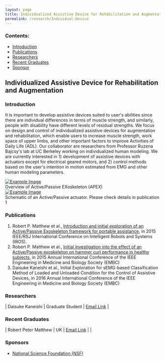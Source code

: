 ```yaml
---
layout: page
title: Individualized Assistive Device for Rehabilitation and Augmentation
permalink: /research/Individual-Device
---
```


### Contents:

* [Introduction](#id1)
* [Publications](#id2)
* [Researchers](#id3)
* [Recent Graduates](#id4)
* [Sponsor](#id5)

<!-- Title your work here -->

## Individualized Assistive Device for Rehabilitation and Augmentation

<!-- Add your own introduction here -->

### <a name="id1"></a>Introduction

It is important to develop assistive devices suited to user's abilities since there are individual differences in terms of muscle strength, and similarly, people with disability have different levels of residual strengths. We focus on design and control of individualized assistive devices for augmentation and rehabilitation, which enable users to increase muscle strength, work space of upper limbs, and other important factors to improve Activities of Daily Life (ADL). Our collaborator are researchers from Professor Ruzena Bajcsy's lab at UC Berkeley working on individualized human modeling. We are currently interested in 1) development of assistive devices with actuators except for electrical geared motors, and 2) control methods based on the user's intention in motion estimated from EMG and other human modeling parameters.


<!-- just change profile-placeholder.gif with an image of your choice. Don't forget to send the webmaster your picture as well. Be sure to fill out the data-title and title field of this tag -->

<div class="col-md-6">
<a href="{{ site.baseurl }}/assets/images/research/APEX.gif" data-lightbox="Individual-Rehabilitation" data-title="APEX">
  <img src="{{ site.baseurl }}/assets/images/research/APEX.gif" title="Example Image">
</a>
<div class="image-caption">Overview of Active/Passive EXoskeleton (APEX)</div>
</div>

<div class="col-md-6">
<a href="{{ site.baseurl }}/assets/images/research/mechanism.png" data-lightbox="Individual-Rehabilitation" data-title="Mechanism">
  <img src="{{ site.baseurl }}/assets/images/research/mechanism.png" title="Example Image">
</a>
<div class="image-caption">Schematic of an Active/Passive actuator. Please check details in publication 1</div>
</div>



<!-- If you have any related work, then you can add them here. Be sure that you use this same template file to create those pages as well -->

### <a name="id2"></a>Publications

1. Robert P. Matthew et al., [Introduction and initial exploration of an Active/Passive Exoskeleton framework for portable assistance](http://ieeexplore.ieee.org/xpls/abs_all.jsp?arnumber=7354133&tag=1), in 2015 IEEE/RSJ International Conference on Intelligent Robots and Systems (IROS).
2. Robert P. Matthew et al., [Initial investigation into the effect of an Active/Passive exoskeleton on hammer curl performance in healthy subjects](http://ieeexplore.ieee.org/xpls/abs_all.jsp?arnumber=7319173), in 2015 Annual International Conference of the IEEE Engineering in Medicine and Biology Society (EMBC)
3. Daisuke Kaneishi et al., Initial Exploration for sEMG-based Classification Method of
Loaded and Unloaded Condition for the Control of Assistive Devices, in 2016 Annual International Conference of the IEEE Engineering in Medicine and Biology Society (EMBC)


<!-- If you have researchers you want to list here, then fill out their name and title etc -->

### <a name="id3"></a>Researchers

| Daisuke Kaneishi | Graduate Student | [Email Link](kaneishi@berkeley.edu) |

### <a name="id4"></a>Recent Graduates

| Robert Peter Matthew |  UK | [Email Link](tpwt@eecs.berkeley.edu) |  |


<!-- If you have any sponsors, you can just list them here -->

### <a name="id5"></a>Sponsors

* [National Science Foundation (NSF)](http://www.nsf.gov/)
